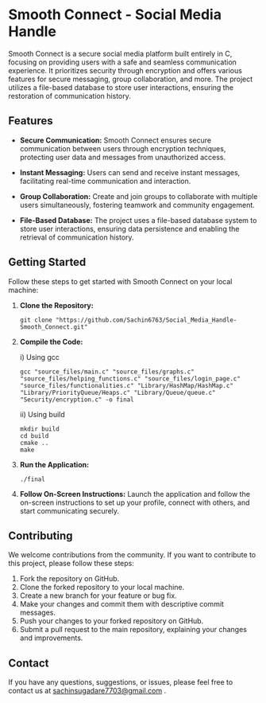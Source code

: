# Smooth Connect - Social Media Handle

Smooth Connect is a secure social media platform built entirely in C, focusing on providing users with a safe and seamless communication experience. It prioritizes security through encryption and offers various features for secure messaging, group collaboration, and more. The project utilizes a file-based database to store user interactions, ensuring the restoration of communication history.

## Features

- **Secure Communication:** Smooth Connect ensures secure communication between users through encryption techniques, protecting user data and messages from unauthorized access.

- **Instant Messaging:** Users can send and receive instant messages, facilitating real-time communication and interaction.

- **Group Collaboration:** Create and join groups to collaborate with multiple users simultaneously, fostering teamwork and community engagement.

- **File-Based Database:** The project uses a file-based database system to store user interactions, ensuring data persistence and enabling the retrieval of communication history.

## Getting Started

Follow these steps to get started with Smooth Connect on your local machine:

1. **Clone the Repository:**
   ```
   git clone "https://github.com/Sachin6763/Social_Media_Handle-Smooth_Connect.git"
   ```

2. **Compile the Code:**

   i) Using gcc 
   ```
   gcc "source_files/main.c" "source_files/graphs.c" "source_files/helping_functions.c" "source_files/login_page.c" "source_files/functionalities.c" "Library/HashMap/HashMap.c" "Library/PriorityQueue/Heaps.c" "Library/Queue/queue.c" "Security/encryption.c" -o final
   ```

   ii) Using build
   ```
   mkdir build
   cd build
   cmake ..
   make
   ```
   



4. **Run the Application:**
   ```
   ./final
   ```

5. **Follow On-Screen Instructions:** Launch the application and follow the on-screen instructions to set up your profile, connect with others, and start communicating securely.

## Contributing

We welcome contributions from the community. If you want to contribute to this project, please follow these steps:

1. Fork the repository on GitHub.
2. Clone the forked repository to your local machine.
3. Create a new branch for your feature or bug fix.
4. Make your changes and commit them with descriptive commit messages.
5. Push your changes to your forked repository on GitHub.
6. Submit a pull request to the main repository, explaining your changes and improvements.

## Contact

If you have any questions, suggestions, or issues, please feel free to contact us at sachinsugadare7703@gmail.com .
